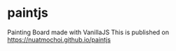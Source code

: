 # paintjs
Painting Board made with VanillaJS
This is published on https://nuatmochoi.github.io/paintjs
